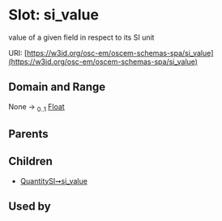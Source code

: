 
# Slot: si_value

value of a given field in respect to its SI unit

URI: [https://w3id.org/osc-em/oscem-schemas-spa/si_value](https://w3id.org/osc-em/oscem-schemas-spa/si_value)


## Domain and Range

None &#8594;  <sub>0..1</sub> [Float](types/Float.md)

## Parents


## Children

 *  [QuantitySI➞si_value](QuantitySI_si_value.md)

## Used by

